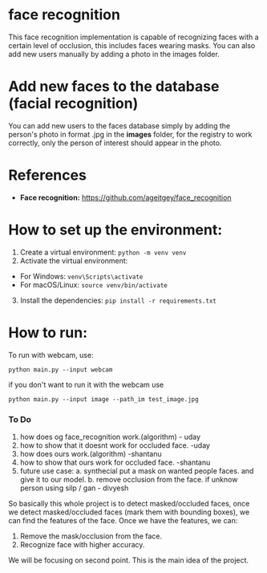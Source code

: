 # face recognition

This face recognition implementation is capable of recognizing faces with a certain level of occlusion, this includes faces wearing masks.
You can also add new users manually by adding a photo in the images folder.

# Add new faces to the database (facial recognition)

You can add new users to the faces database simply by adding the person's photo in format .jpg in the **images** folder, for the registry to work correctly, only the person of interest should appear in the photo.

# References

- **Face recognition:** https://github.com/ageitgey/face_recognition

# How to set up the environment:

1. Create a virtual environment: `python -m venv venv`
2. Activate the virtual environment:

- For Windows: `venv\Scripts\activate`
- For macOS/Linux: `source venv/bin/activate`

3. Install the dependencies: `pip install -r requirements.txt`

# How to run:

To run with webcam, use:

<pre><code>python main.py --input webcam</code></pre>

if you don't want to run it with the webcam use

<pre><code>python main.py --input image --path_im test_image.jpg</code></pre>

### To Do

1. how does og face_recognition work.(algorithm) - uday
2. how to show that it doesnt work for occluded face. -uday
3. how does ours work.(algorithm) -shantanu
4. how to show that ours work for occluded face. -shantanu
5. future use case:
   a. synthecial put a mask on wanted people faces. and give it to our model.
   b. remove occlusion from the face. if unknow person using silp / gan - divyesh

So basically this whole project is to detect masked/occluded faces, once we detect masked/occluded faces (mark them with bounding boxes), we can find the features of the face.
Once we have the features, we can:

1. Remove the mask/occlusion from the face.
2. Recognize face with higher accuracy.

We will be focusing on second point.
This is the main idea of the project.
